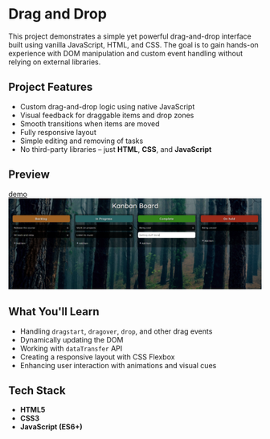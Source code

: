 # Drag and Drop

This project demonstrates a simple yet powerful drag-and-drop interface built using vanilla JavaScript, HTML, and CSS. The goal is to gain hands-on experience with DOM manipulation and custom event handling without relying on external libraries.

## Project Features

- Custom drag-and-drop logic using native JavaScript
- Visual feedback for draggable items and drop zones
- Smooth transitions when items are moved
- Fully responsive layout
- Simple editing and removing of tasks
- No third-party libraries – just **HTML**, **CSS**, and **JavaScript**
## Preview

[demo](https://abdo-rabea.github.io/drag-and-drop/)
![screen](./screen.png)
## What You'll Learn

- Handling `dragstart`, `dragover`, `drop`, and other drag events
- Dynamically updating the DOM
- Working with `dataTransfer` API
- Creating a responsive layout with CSS Flexbox
- Enhancing user interaction with animations and visual cues

## Tech Stack

- **HTML5**
- **CSS3**
- **JavaScript (ES6+)**
